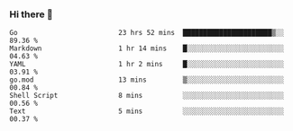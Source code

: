 ### Hi there 👋

<!--
**yeya24/yeya24** is a ✨ _special_ ✨ repository because its `README.md` (this file) appears on your GitHub profile.

Here are some ideas to get you started:

- 🔭 I’m currently working on ...
- 🌱 I’m currently learning ...
- 👯 I’m looking to collaborate on ...
- 🤔 I’m looking for help with ...
- 💬 Ask me about ...
- 📫 How to reach me: ...
- 😄 Pronouns: ...
- ⚡ Fun fact: ...
-->

<!--START_SECTION:waka-->

```text
Go                         23 hrs 52 mins  ██████████████████████▒░░   89.36 %
Markdown                   1 hr 14 mins    █░░░░░░░░░░░░░░░░░░░░░░░░   04.63 %
YAML                       1 hr 2 mins     █░░░░░░░░░░░░░░░░░░░░░░░░   03.91 %
go.mod                     13 mins         ▒░░░░░░░░░░░░░░░░░░░░░░░░   00.84 %
Shell Script               8 mins          ░░░░░░░░░░░░░░░░░░░░░░░░░   00.56 %
Text                       5 mins          ░░░░░░░░░░░░░░░░░░░░░░░░░   00.37 %
```

<!--END_SECTION:waka-->
